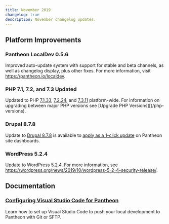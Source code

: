 ```yaml
---
title: November 2019
changelog: true
description: November changelog updates.
---
```

## Platform Improvements
### Pantheon LocalDev 0.5.6
Improved auto-update system with support for stable and beta channels, as well as changelog display, plus other fixes. For more information, visit https://pantheon.io/localdev.

<!-- excerpt -->

### PHP 7.1, 7.2, and 7.3 Updated
Updated to PHP [7.1.33](https://www.php.net/ChangeLog-7.php#7.1.33), [7.2.24](https://www.php.net/ChangeLog-7.php#7.2.24), and [7.3.11](https://www.php.net/ChangeLog-7.php#7.3.11) platform-wide. For information on upgrading between major PHP versions see [Upgrade PHP Versions][(/php-versions).

### Drupal 8.7.8
Update to [Drupal 8.7.8](https://www.drupal.org/project/drupal/releases/8.7.8) is available to [apply as a 1-click update](/core-updates/) on Pantheon site dashboards.

### WordPress 5.2.4
Update to WordPress 5.2.4. For more information, see https://wordpress.org/news/2019/10/wordpress-5-2-4-security-release/.

## Documentation
### [Configuring Visual Studio Code for Pantheon](/visual-studio-code)
Learn how to set up Visual Studio Code to push your local development to Pantheon with Git or SFTP.
